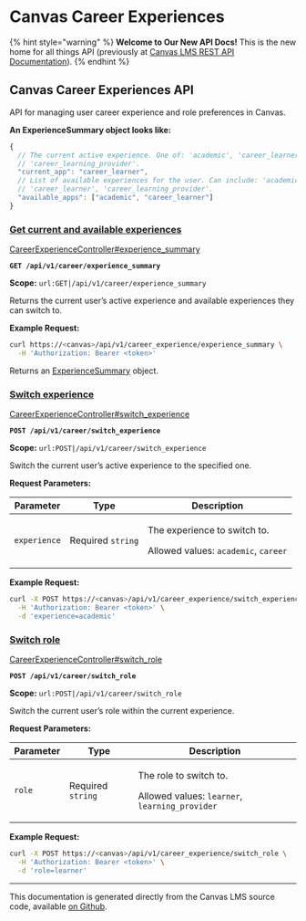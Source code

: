 # Canvas Career Experiences

{% hint style="warning" %}
**Welcome to Our New API Docs!** This is the new home for all things API (previously at [Canvas LMS REST API Documentation](https://api.instructure.com)).
{% endhint %}

## Canvas Career Experiences API

API for managing user career experience and role preferences in Canvas.

**An ExperienceSummary object looks like:**

```js
{
  // The current active experience. One of: 'academic', 'career_learner',
  // 'career_learning_provider'.
  "current_app": "career_learner",
  // List of available experiences for the user. Can include: 'academic',
  // 'career_learner', 'career_learning_provider'.
  "available_apps": ["academic", "career_learner"]
}
```

### [Get current and available experiences](#method.career_experience.experience_summary) <a href="#method.career_experience.experience_summary" id="method.career_experience.experience_summary"></a>

[CareerExperienceController#experience\_summary](https://github.com/instructure/canvas-lms/blob/master/app/controllers/career_experience_controller.rb)

**`GET /api/v1/career/experience_summary`**

**Scope:** `url:GET|/api/v1/career/experience_summary`

Returns the current user’s active experience and available experiences they can switch to.

**Example Request:**

```bash
curl https://<canvas>/api/v1/career_experience/experience_summary \
  -H 'Authorization: Bearer <token>'
```

Returns an [ExperienceSummary](#experiencesummary) object.

### [Switch experience](#method.career_experience.switch_experience) <a href="#method.career_experience.switch_experience" id="method.career_experience.switch_experience"></a>

[CareerExperienceController#switch\_experience](https://github.com/instructure/canvas-lms/blob/master/app/controllers/career_experience_controller.rb)

**`POST /api/v1/career/switch_experience`**

**Scope:** `url:POST|/api/v1/career/switch_experience`

Switch the current user’s active experience to the specified one.

**Request Parameters:**

| Parameter    | Type              | Description                                                                                          |
| ------------ | ----------------- | ---------------------------------------------------------------------------------------------------- |
| `experience` | Required `string` | <p>The experience to switch to.</p><p>Allowed values: <code>academic</code>, <code>career</code></p> |

**Example Request:**

```bash
curl -X POST https://<canvas>/api/v1/career_experience/switch_experience \
  -H 'Authorization: Bearer <token>' \
  -d 'experience=academic'
```

### [Switch role](#method.career_experience.switch_role) <a href="#method.career_experience.switch_role" id="method.career_experience.switch_role"></a>

[CareerExperienceController#switch\_role](https://github.com/instructure/canvas-lms/blob/master/app/controllers/career_experience_controller.rb)

**`POST /api/v1/career/switch_role`**

**Scope:** `url:POST|/api/v1/career/switch_role`

Switch the current user’s role within the current experience.

**Request Parameters:**

| Parameter | Type              | Description                                                                                              |
| --------- | ----------------- | -------------------------------------------------------------------------------------------------------- |
| `role`    | Required `string` | <p>The role to switch to.</p><p>Allowed values: <code>learner</code>, <code>learning_provider</code></p> |

**Example Request:**

```bash
curl -X POST https://<canvas>/api/v1/career_experience/switch_role \
  -H 'Authorization: Bearer <token>' \
  -d 'role=learner'
```

***

This documentation is generated directly from the Canvas LMS source code, available [on Github](https://github.com/instructure/canvas-lms).
